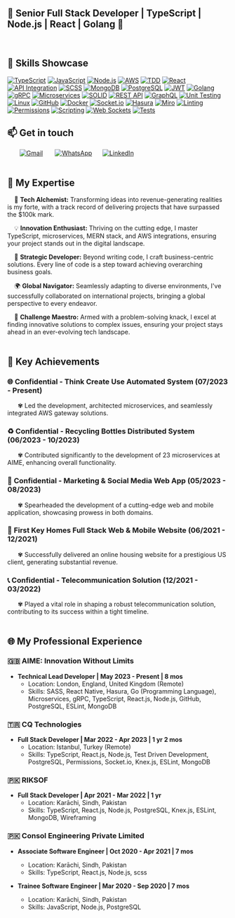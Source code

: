 <br/>

## 🚀 Senior Full Stack Developer | TypeScript | Node.js | React | Golang 🚀
<br/>

## 🚀 Skills Showcase

[![TypeScript](https://img.shields.io/badge/TypeScript-%231572B6.svg?style=for-the-badge&logo=typescript&logoColor=white)](#)
[![JavaScript](https://img.shields.io/badge/JavaScript-%23F7DF1E.svg?style=for-the-badge&logo=javascript&logoColor=black)](#)
[![Node.js](https://img.shields.io/badge/Node.js-%23339933.svg?style=for-the-badge&logo=node.js&logoColor=white)](#)
[![AWS](https://img.shields.io/badge/AWS-%23232F3E.svg?style=for-the-badge&logo=amazon-aws&logoColor=white)](#)
[![TDD](https://img.shields.io/badge/TDD-%239A4EAE.svg?style=for-the-badge)](#)
[![React](https://img.shields.io/badge/React-%2361DAFB.svg?style=for-the-badge&logo=react&logoColor=white)](#)
[![API Integration](https://img.shields.io/badge/API%20Integration-%2300C7B7.svg?style=for-the-badge)](#)
[![SCSS](https://img.shields.io/badge/SCSS-%23CC6699.svg?style=for-the-badge&logo=sass&logoColor=white)](#)
[![MongoDB](https://img.shields.io/badge/MongoDB-%2347A248.svg?style=for-the-badge&logo=mongodb&logoColor=white)](#)
[![PostgreSQL](https://img.shields.io/badge/PostgreSQL-%23336791.svg?style=for-the-badge&logo=postgresql&logoColor=white)](#)
[![JWT](https://img.shields.io/badge/JWT-%233752A1.svg?style=for-the-badge)](#)
[![Golang](https://img.shields.io/badge/Go-%2300ADD8.svg?style=for-the-badge&logo=go&logoColor=white)](#)
[![gRPC](https://img.shields.io/badge/gRPC-%23000000.svg?style=for-the-badge&logo=grpc&logoColor=white)](#)
[![Microservices](https://img.shields.io/badge/Microservices-%230088CC.svg?style=for-the-badge)](#)
[![SOLID](https://img.shields.io/badge/SOLID-%23339933.svg?style=for-the-badge)](#)
[![REST API](https://img.shields.io/badge/REST%20API-%23003D8F.svg?style=for-the-badge)](#)
[![GraphQL](https://img.shields.io/badge/GraphQL-%23E10098.svg?style=for-the-badge&logo=graphql&logoColor=white)](#)
[![Unit Testing](https://img.shields.io/badge/Unit%20Testing-%23404D59.svg?style=for-the-badge)](#)
[![Linux](https://img.shields.io/badge/Linux-%23FCC624.svg?style=for-the-badge&logo=linux&logoColor=black)](#)
[![GitHub](https://img.shields.io/badge/GitHub-%23181717.svg?style=for-the-badge&logo=github&logoColor=white)](#)
[![Docker](https://img.shields.io/badge/Docker-%232496ED.svg?style=for-the-badge&logo=docker&logoColor=white)](#)
[![Socket.io](https://img.shields.io/badge/Socket.io-%230B264A.svg?style=for-the-badge&logo=socket.io&logoColor=white)](#)
[![Hasura](https://img.shields.io/badge/Hasura-%231C2025.svg?style=for-the-badge&logo=hasura&logoColor=white)](#)
[![Miro](https://img.shields.io/badge/Miro-%23000000.svg?style=for-the-badge&logo=miro&logoColor=white)](#)
[![Linting](https://img.shields.io/badge/Linting-%23414141.svg?style=for-the-badge)](#)
[![Permissions](https://img.shields.io/badge/Permissions-%23000000.svg?style=for-the-badge)](#)
[![Scripting](https://img.shields.io/badge/Scripting-%23000000.svg?style=for-the-badge)](#)
[![Web Sockets](https://img.shields.io/badge/Web%20Sockets-%23404D59.svg?style=for-the-badge)](#)
[![Tests](https://img.shields.io/badge/Tests-%232496ED.svg?style=for-the-badge)](#)
<br/>
## 📫 Get in touch

&nbsp;&nbsp;&nbsp;&nbsp;&nbsp;&nbsp; [![Gmail](https://img.shields.io/badge/Gmail-%23D14836.svg?style=for-the-badge&logo=gmail&logoColor=white)](mailto:wajidmlk123@gmail.com)
&nbsp;&nbsp;&nbsp;&nbsp;&nbsp; [![WhatsApp](https://img.shields.io/badge/WhatsApp-%2325D366.svg?style=for-the-badge&logo=whatsapp&logoColor=white)](https://wa.me/923022244303)
&nbsp;&nbsp;&nbsp;&nbsp;&nbsp;[![LinkedIn](https://img.shields.io/badge/LinkedIn-%230077B5.svg?style=for-the-badge&logo=linkedin&logoColor=white)](https://linkedin.com/in/wajidmlk123)
<br/><br/>
## 🔧 My Expertise

&nbsp;&nbsp;&nbsp; 🚀 **Tech Alchemist:** Transforming ideas into revenue-generating realities is my forte, with a track record of delivering projects that have surpassed the $100k mark.

&nbsp;&nbsp;&nbsp; 💡 **Innovation Enthusiast:** Thriving on the cutting edge, I master TypeScript, microservices, MERN stack, and AWS integrations, ensuring your project stands out in the digital landscape.

&nbsp;&nbsp;&nbsp; 💼 **Strategic Developer:** Beyond writing code, I craft business-centric solutions. Every line of code is a step toward achieving overarching business goals.

&nbsp;&nbsp;&nbsp; 🌍 **Global Navigator:** Seamlessly adapting to diverse environments, I've successfully collaborated on international projects, bringing a global perspective to every endeavor.

&nbsp;&nbsp;&nbsp; 🔧 **Challenge Maestro:** Armed with a problem-solving knack, I excel at finding innovative solutions to complex issues, ensuring your project stays ahead in an ever-evolving tech landscape.
<br/><br/>
## 🚀 Key Achievements

### 🌐 **Confidential - Think Create Use Automated System (07/2023 - Present)**
&nbsp;&nbsp;&nbsp;&nbsp;&nbsp;&nbsp;✾ Led the development, architected microservices, and seamlessly integrated AWS gateway solutions.

### ♻️ **Confidential - Recycling Bottles Distributed System (06/2023 - 10/2023)**
&nbsp;&nbsp;&nbsp;&nbsp;&nbsp;&nbsp;✾ Contributed significantly to the development of 23 microservices at AIME, enhancing overall functionality.

### 📱 **Confidential - Marketing & Social Media Web App (05/2023 - 08/2023)**
&nbsp;&nbsp;&nbsp;&nbsp;&nbsp;&nbsp;✾ Spearheaded the development of a cutting-edge web and mobile application, showcasing prowess in both domains.

### 🏡 **First Key Homes Full Stack Web & Mobile Website (06/2021 - 12/2021)**
&nbsp;&nbsp;&nbsp;&nbsp;&nbsp;&nbsp;✾ Successfully delivered an online housing website for a prestigious US client, generating substantial revenue.

### 📞 **Confidential - Telecommunication Solution (12/2021 - 03/2022)**
&nbsp;&nbsp;&nbsp;&nbsp;&nbsp;&nbsp;✾ Played a vital role in shaping a robust telecommunication solution, contributing to its success within a tight timeline.
<br/><br/>
## 🌐 My Professional Experience

### 🇬🇧 AIME: Innovation Without Limits
- **Technical Lead Developer | May 2023 - Present | 8 mos**
  - Location: London, England, United Kingdom (Remote)
  - Skills: SASS, React Native, Hasura, Go (Programming Language), Microservices, gRPC, TypeScript, React.js, Node.js, GitHub, PostgreSQL, ESLint, MongoDB

### 🇹🇷 CQ Technologies
- **Full Stack Developer | Mar 2022 - Apr 2023 | 1 yr 2 mos**
  - Location: Istanbul, Turkey (Remote)
  - Skills: TypeScript, React.js, Node.js, Test Driven Development, PostgreSQL, Permissions, Socket.io, Knex.js, ESLint, MongoDB

### 🇵🇰 RIKSOF
- **Full Stack Developer | Apr 2021 - Mar 2022 | 1 yr**
  - Location: Karāchi, Sindh, Pakistan
  - Skills: TypeScript, React.js, Node.js, PostgreSQL, Knex.js, ESLint, MongoDB, Wireframing

### 🇵🇰 Consol Engineering Private Limited
- **Associate Software Engineer | Oct 2020 - Apr 2021 | 7 mos**
  - Location: Karāchi, Sindh, Pakistan
  - Skills: TypeScript, React.js, Node.js, scss

- **Trainee Software Engineer | Mar 2020 - Sep 2020 | 7 mos**
  - Location: Karāchi, Sindh, Pakistan
  - Skills: JavaScript, Node.js, PostgreSQL
